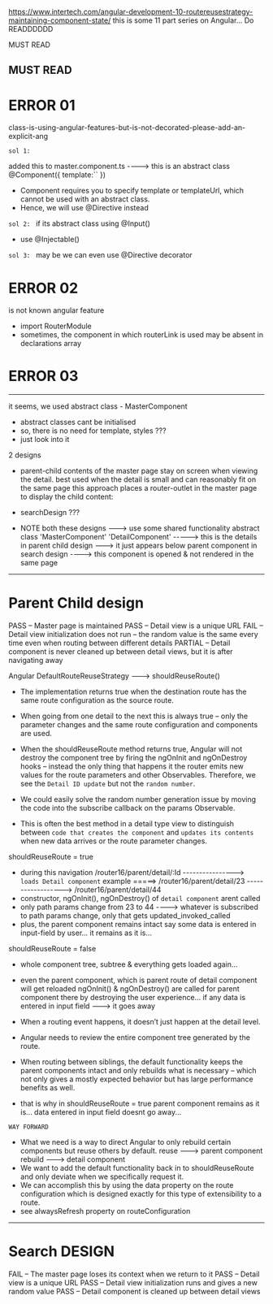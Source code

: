 https://www.intertech.com/angular-development-10-routereusestrategy-maintaining-component-state/
this is some 11 part series on Angular... Do READDDDDD


MUST READ


MUST READ
------------------------------------------------------------------------------------------------------------------------------
# ERROR 01

class-is-using-angular-features-but-is-not-decorated-please-add-an-explicit-ang

`sol 1: `

added this to master.component.ts ----> this is an abstract class
@Component({
	template:``
})
- Component requires you to specify template or templateUrl, which cannot be used with an abstract class.
- Hence, we will use @Directive instead


`sol 2: `
if its abstract class using @Input()
- use @Injectable()


`sol 3: `
may be we can even use @Directive decorator

# ERROR 02

<routerLink> is not known angular feature
- import RouterModule
- sometimes, the component in which routerLink is used may be absent in declarations array


# ERROR 03

------------------------------------------------------------------------------------------------------------------------------
it seems, we used abstract class - MasterComponent
- abstract classes cant be initialised
- so, there is no need for template, styles ???
- just look into it

2 designs
- parent-child
    contents of the master page stay on screen when viewing the detail.
    best used when the detail is small and can reasonably fit on the same page
    this approach places a router-outlet in the master page to display the child content: 
- searchDesign
    ???

- NOTE
    both these designs ---> use some shared functionality
        abstract class 'MasterComponent'
        'DetailComponent'   -----> this is the details 
                                        in parent child design ---> it just appears below parent component
                                        in search design ----> this component is opened & not rendered in the same page

-------------------------------------------------------------------------------------------------------------------------------
# Parent Child design

PASS – Master page is maintained 
PASS – Detail view is a unique URL 
FAIL –  Detail view initialization does not run – the random value is the same every time even when routing between different details
PARTIAL – Detail component is never cleaned up between detail views, but it is after navigating away 

Angular DefaultRouteReuseStrategy ---> shouldReuseRoute()
- The implementation returns true when the destination route has the same route configuration as the source route.  
- When going from one detail to the next this is always true 
    – only the parameter changes and the same route configuration and components are used.  
- When the shouldReuseRoute method returns true, 
    Angular will not destroy the component tree 
        by firing the ngOnInit and ngOnDestroy hooks – 
    instead the only thing that happens it the router emits new values for the route parameters and other Observables.
    Therefore, we see the `Detail ID update` but not the `random number`.

- We could easily solve the random number generation issue by 
    moving the code into the subscribe callback on the params Observable.
- This is often the best method in a detail type view to distinguish between 
    `code that creates the component` and 
    `updates its contents` when new data arrives or the route parameter changes.

shouldReuseRoute = true             <default angular behaviour>
- during this navigation
    /router16/parent/detail/:Id ----------------> `loads Detail component`
    example =====>                  /router16/parent/detail/23 ------------------>  /router16/parent/detail/44
- constructor, ngOnInit(), ngOnDestroy() of `detail component` arent called
- only path params change from 23 to 44 ----> whatever is subscribed to path params change, only that gets updated_invoked_called
- plus, the parent component remains intact
    say some data is entered in input-field by user... it remains as it is...

shouldReuseRoute = false
- whole component tree, subtree & everything gets loaded again...
- even the parent component, which is parent route of detail component will get reloaded
    ngOnInit() & ngOnDestroy() are called for parent component
    there by destroying the user experience... 
    if any data is entered in input field ---> it goes away



- When a routing event happens, it doesn’t just happen at the detail level. 
- Angular needs to review the entire component tree generated by the route. 
- When routing between siblings, the default functionality keeps the parent components intact and only rebuilds what is necessary 
    – which not only gives a mostly expected behavior but has large performance benefits as well.
- that is why in shouldReuseRoute = true
    parent component remains as it is... data entered in input field doesnt go away...

`WAY FORWARD`
- What we need is a way to direct Angular to 
    only rebuild certain components but reuse others by default. 
        reuse ---> parent component
        rebuild ---> detail component
- We want to add the default functionality back in to shouldReuseRoute and only deviate when we specifically request it. 
- We can accomplish this by using the data property on the route configuration 
    which is designed exactly for this type of extensibility to a route.
- see alwaysRefresh property on routeConfiguration
-------------------------------------------------------------------------------------------------------------------------------

# Search DESIGN


FAIL – The master page loses its context when we return to it 
PASS – Detail view is a unique URL 
PASS – Detail view initialization runs and gives a new random value 
PASS – Detail component is cleaned up between detail views

